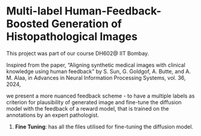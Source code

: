 # Multi-label Human-Feedback-Boosted Generation of Histopathological Images
This project was part of our course DH602@ IIT Bombay.


Inspired from the paper, 
“Aligning synthetic medical images with clinical knowledge using human feedback” 
by S. Sun, G. Goldgof, A. Butte, and A. M. Alaa, in Advances in Neural Information Processing Systems, vol. 36, 2024, 

we present a more nuanced feedback scheme - to have a multiple labels as criterion for plausibility of generated image and fine-tune the diffusion model with the feedback of a reward model,
that is trained on the annotations by an expert pathologist.


1. <b>Fine Tuning</b>:  has all the files utilised for fine-tuning the diffusion model.    
